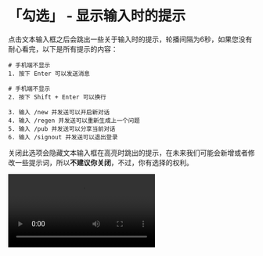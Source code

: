 # 「勾选」 - 显示输入时的提示

点击文本输入框之后会跳出一些关于输入时的提示，轮播间隔为6秒，如果您没有耐心看完，以下是所有提示的内容：

```
# 手机端不显示
1. 按下 Enter 可以发送消息

# 手机端不显示
2. 按下 Shift + Enter 可以换行

3. 输入 /new 并发送可以开启新对话
4. 输入 /regen 并发送可以重新生成上一个问题
5. 输入 /pub 并发送可以分享当前对话
6. 输入 /signout 并发送可以退出登录
```

关闭此选项会隐藏文本输入框在高亮时跳出的提示，在未来我们可能会新增或者修改一些提示词，所以**不建议你关闭**，不过，你有选择的权利。

![video](https://blog-r2.jw1.dev/J6K8bGLjIe3TOkYH.mp4)
